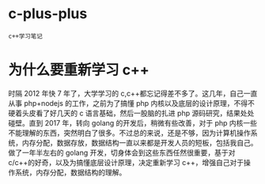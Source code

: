 # c-plus-plus

    c++学习笔记

# 为什么要重新学习 c++

时隔 2012 年快 7 年了，大学学习的 c,c++都忘记得差不多了。这几年，自己一直从事 php+nodejs 的工作，之前为了搞懂 php 内核以及底层的设计原理，不得不硬着头皮看了好几天的 c 语言基础，然后一股脑的扎进 php 源码研究，结果处处碰壁。直到 2017 年，转向 golang 的开发后，稍微有些改善，对于 php 内核一些不能理解的东西，突然明白了很多。不过总的来说，还是不够，因为计算机操作系统，内存分配，数据存放，数据结构一直以来都是开发人员的短板，包括我自己。做了一年半左右的 golang 开发，切身体会到这些东西任然很重要，基于对 c/c++的好奇，以及为搞懂底层设计原理，决定重新学习 c++，增强自己对于操作系统，内存分配，数据结构的理解。
